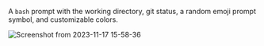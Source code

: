 A `bash` prompt with the working directory, git status, a random emoji prompt symbol, and customizable colors.

![Screenshot from 2023-11-17 15-58-36](https://github.com/NeptuneMagicSauce/FancyBashPrompt/assets/37757244/a80832ec-b2c7-4b09-9d03-e3078493cb63)
